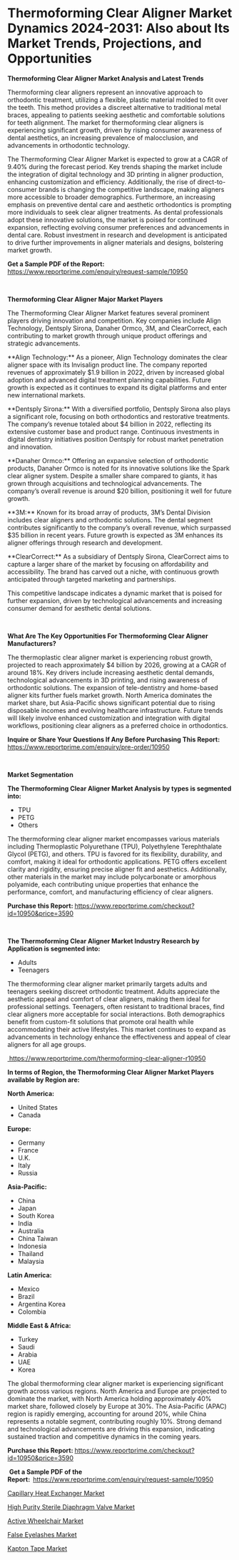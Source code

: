 <p><h1>Thermoforming Clear Aligner Market Dynamics 2024-2031: Also about Its Market Trends, Projections, and Opportunities</h1></p><p><strong>Thermoforming Clear Aligner Market Analysis and Latest Trends</strong></p>
<p><p>Thermoforming clear aligners represent an innovative approach to orthodontic treatment, utilizing a flexible, plastic material molded to fit over the teeth. This method provides a discreet alternative to traditional metal braces, appealing to patients seeking aesthetic and comfortable solutions for teeth alignment. The market for thermoforming clear aligners is experiencing significant growth, driven by rising consumer awareness of dental aesthetics, an increasing prevalence of malocclusion, and advancements in orthodontic technology.</p><p>The Thermoforming Clear Aligner Market is expected to grow at a CAGR of 9.40% during the forecast period. Key trends shaping the market include the integration of digital technology and 3D printing in aligner production, enhancing customization and efficiency. Additionally, the rise of direct-to-consumer brands is changing the competitive landscape, making aligners more accessible to broader demographics. Furthermore, an increasing emphasis on preventive dental care and aesthetic orthodontics is prompting more individuals to seek clear aligner treatments. As dental professionals adopt these innovative solutions, the market is poised for continued expansion, reflecting evolving consumer preferences and advancements in dental care. Robust investment in research and development is anticipated to drive further improvements in aligner materials and designs, bolstering market growth.</p></p>
<p><strong>Get a Sample PDF of the Report:&nbsp;</strong> <a href="https://www.reportprime.com/enquiry/request-sample/10950?utm_campaign=41&utm_medium=2&utm_source=Github&utm_content=ia&utm_term=29112024&utm_id=thermoforming-clear-aligner">https://www.reportprime.com/enquiry/request-sample/10950</a></p>
<p>&nbsp;</p>
<p><strong>Thermoforming Clear Aligner Major Market Players</strong></p>
<p><p>The Thermoforming Clear Aligner Market features several prominent players driving innovation and competition. Key companies include Align Technology, Dentsply Sirona, Danaher Ormco, 3M, and ClearCorrect, each contributing to market growth through unique product offerings and strategic advancements.</p><p>**Align Technology:** As a pioneer, Align Technology dominates the clear aligner space with its Invisalign product line. The company reported revenues of approximately $1.9 billion in 2022, driven by increased global adoption and advanced digital treatment planning capabilities. Future growth is expected as it continues to expand its digital platforms and enter new international markets.</p><p>**Dentsply Sirona:** With a diversified portfolio, Dentsply Sirona also plays a significant role, focusing on both orthodontics and restorative treatments. The company’s revenue totaled about $4 billion in 2022, reflecting its extensive customer base and product range. Continuous investments in digital dentistry initiatives position Dentsply for robust market penetration and innovation.</p><p>**Danaher Ormco:** Offering an expansive selection of orthodontic products, Danaher Ormco is noted for its innovative solutions like the Spark clear aligner system. Despite a smaller share compared to giants, it has grown through acquisitions and technological advancements. The company’s overall revenue is around $20 billion, positioning it well for future growth.</p><p>**3M:** Known for its broad array of products, 3M’s Dental Division includes clear aligners and orthodontic solutions. The dental segment contributes significantly to the company’s overall revenue, which surpassed $35 billion in recent years. Future growth is expected as 3M enhances its aligner offerings through research and development.</p><p>**ClearCorrect:** As a subsidiary of Dentsply Sirona, ClearCorrect aims to capture a larger share of the market by focusing on affordability and accessibility. The brand has carved out a niche, with continuous growth anticipated through targeted marketing and partnerships.</p><p>This competitive landscape indicates a dynamic market that is poised for further expansion, driven by technological advancements and increasing consumer demand for aesthetic dental solutions.</p></p>
<p>&nbsp;</p>
<p><strong>What Are The Key Opportunities For Thermoforming Clear Aligner Manufacturers?</strong></p>
<p><p>The thermoplastic clear aligner market is experiencing robust growth, projected to reach approximately $4 billion by 2026, growing at a CAGR of around 18%. Key drivers include increasing aesthetic dental demands, technological advancements in 3D printing, and rising awareness of orthodontic solutions. The expansion of tele-dentistry and home-based aligner kits further fuels market growth. North America dominates the market share, but Asia-Pacific shows significant potential due to rising disposable incomes and evolving healthcare infrastructure. Future trends will likely involve enhanced customization and integration with digital workflows, positioning clear aligners as a preferred choice in orthodontics.</p></p>
<p><strong>Inquire or Share Your Questions If Any Before Purchasing This Report:</strong> <a href="https://www.reportprime.com/enquiry/pre-order/10950?utm_campaign=41&utm_medium=2&utm_source=Github&utm_content=ia&utm_term=29112024&utm_id=thermoforming-clear-aligner">https://www.reportprime.com/enquiry/pre-order/10950</a></p>
<p>&nbsp;</p>
<p><strong>Market Segmentation</strong></p>
<p><strong>The Thermoforming Clear Aligner Market Analysis by types is segmented into:</strong></p>
<p><ul><li>TPU</li><li>PETG</li><li>Others</li></ul></p>
<p><p>The thermoforming clear aligner market encompasses various materials including Thermoplastic Polyurethane (TPU), Polyethylene Terephthalate Glycol (PETG), and others. TPU is favored for its flexibility, durability, and comfort, making it ideal for orthodontic applications. PETG offers excellent clarity and rigidity, ensuring precise aligner fit and aesthetics. Additionally, other materials in the market may include polycarbonate or amorphous polyamide, each contributing unique properties that enhance the performance, comfort, and manufacturing efficiency of clear aligners.</p></p>
<p><strong>Purchase this Report:&nbsp;</strong><a href="https://www.reportprime.com/checkout?id=10950&price=3590&utm_campaign=41&utm_medium=2&utm_source=Github&utm_content=ia&utm_term=29112024&utm_id=thermoforming-clear-aligner">https://www.reportprime.com/checkout?id=10950&price=3590</a></p>
<p>&nbsp;</p>
<p><strong>The Thermoforming Clear Aligner Market Industry Research by Application is segmented into:</strong></p>
<p><ul><li>Adults</li><li>Teenagers</li></ul></p>
<p><p>The thermoforming clear aligner market primarily targets adults and teenagers seeking discreet orthodontic treatment. Adults appreciate the aesthetic appeal and comfort of clear aligners, making them ideal for professional settings. Teenagers, often resistant to traditional braces, find clear aligners more acceptable for social interactions. Both demographics benefit from custom-fit solutions that promote oral health while accommodating their active lifestyles. This market continues to expand as advancements in technology enhance the effectiveness and appeal of clear aligners for all age groups.</p></p>
<p><a href="https://www.reportprime.com/thermoforming-clear-aligner-r10950?utm_campaign=41&utm_medium=2&utm_source=Github&utm_content=ia&utm_term=29112024&utm_id=thermoforming-clear-aligner">&nbsp;https://www.reportprime.com/thermoforming-clear-aligner-r10950</a></p>
<p><strong>In terms of Region, the Thermoforming Clear Aligner Market Players available by Region are:</strong></p>
<p>
    <p> <strong> North America: </strong>
        <ul>
            <li>United States</li>
            <li>Canada</li>
        </ul>
        </p> 
    <p> <strong> Europe: </strong>
        <ul>
            <li>Germany</li>
            <li>France</li>
            <li>U.K.</li>
            <li>Italy</li>
            <li>Russia</li>
        </ul>
        </p> 
    <p> <strong> Asia-Pacific: </strong>
        <ul>
            <li>China</li>
            <li>Japan</li>
            <li>South Korea</li>
            <li>India</li>
            <li>Australia</li>
            <li>China Taiwan</li>
            <li>Indonesia</li>
            <li>Thailand</li>
            <li>Malaysia</li>
        </ul>
        </p> 
    <p> <strong> Latin America: </strong>
        <ul>
            <li>Mexico</li>
            <li>Brazil</li>
            <li>Argentina Korea</li>
            <li>Colombia</li>
        </ul>
        </p> 
    <p> <strong> Middle East & Africa: </strong>
        <ul>
            <li>Turkey</li>
            <li>Saudi</li>
            <li>Arabia</li>
            <li>UAE</li>
            <li>Korea</li>
        </ul>
    </p>
    </p>
<p><p>The global thermoforming clear aligner market is experiencing significant growth across various regions. North America and Europe are projected to dominate the market, with North America holding approximately 40% market share, followed closely by Europe at 30%. The Asia-Pacific (APAC) region is rapidly emerging, accounting for around 20%, while China represents a notable segment, contributing roughly 10%. Strong demand and technological advancements are driving this expansion, indicating sustained traction and competitive dynamics in the coming years.</p></p>
<p><strong>Purchase this Report: </strong><a href="https://www.reportprime.com/checkout?id=10950&price=3590&utm_campaign=41&utm_medium=2&utm_source=Github&utm_content=ia&utm_term=29112024&utm_id=thermoforming-clear-aligner">https://www.reportprime.com/checkout?id=10950&price=3590</a></p>
<p>&nbsp;<strong>Get a Sample PDF of the Report:&nbsp;&nbsp;</strong><a href="https://www.reportprime.com/enquiry/request-sample/10950?utm_campaign=41&utm_medium=2&utm_source=Github&utm_content=ia&utm_term=29112024&utm_id=thermoforming-clear-aligner">https://www.reportprime.com/enquiry/request-sample/10950</a></p>
<p><strong></strong></p>
<p><p><a href="https://issuu.com/reportprime-2/docs/capillary-heat-exchanger-market-size-2030.pptx?utm_campaign=41&utm_medium=2&utm_source=Github&utm_content=ia&utm_term=29112024&utm_id=thermoforming-clear-aligner">Capillary Heat Exchanger Market</a></p><p><a href="https://issuu.com/reportprime-2/docs/high-purity-sterile-diaphragm-valve-market-size-20?utm_campaign=41&utm_medium=2&utm_source=Github&utm_content=ia&utm_term=29112024&utm_id=thermoforming-clear-aligner">High Purity Sterile Diaphragm Valve Market</a></p><p><a href="https://github.com/nicoletavirag/Market-Research-Report-List-5/blob/main/active-wheelchair-market.md?utm_campaign=41&utm_medium=2&utm_source=Github&utm_content=ia&utm_term=29112024&utm_id=thermoforming-clear-aligner">Active Wheelchair Market</a></p><p><a href="https://www.linkedin.com/pulse/future-trends-global-false-eyelashes-market-insights-analysis-82gbe?utm_campaign=41&utm_medium=2&utm_source=Github&utm_content=ia&utm_term=29112024&utm_id=thermoforming-clear-aligner">False Eyelashes Market</a></p><p><a href="https://www.linkedin.com/pulse/kapton-tape-market-navigating-challenges-unlocking-potential-xz9se?utm_campaign=41&utm_medium=2&utm_source=Github&utm_content=ia&utm_term=29112024&utm_id=thermoforming-clear-aligner">Kapton Tape Market</a></p></p>